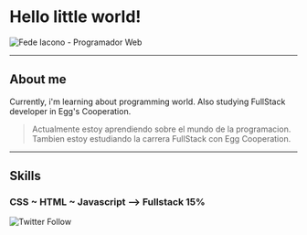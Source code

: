 # Hello little world!

![Fede Iacono - Programador Web](https://raw.githubusercontent.com/Kikomori1/Kikomori1/master/assets/01.jpg)

***

## About me

Currently, i'm learning about programming world. Also studying FullStack developer in Egg's Cooperation.

> Actualmente estoy aprendiendo sobre el mundo de la programacion. Tambien estoy estudiando la carrera FullStack con Egg Cooperation.

***

## Skills

### CSS   ~  HTML  ~  Javascript --> Fullstack 15%

![Twitter Follow](https://img.shields.io/twitter/follow/Fedelbt?style=social)
